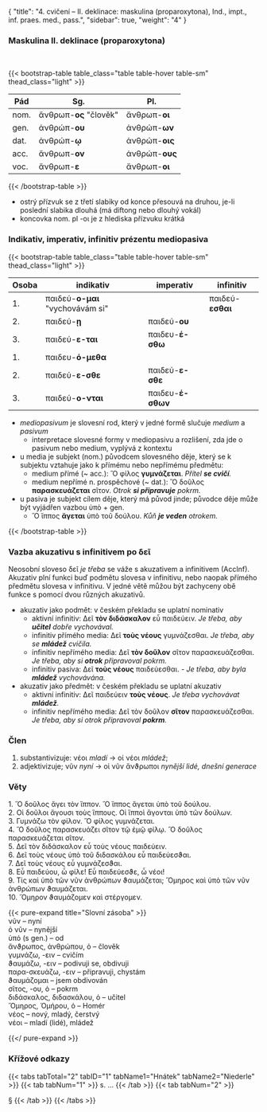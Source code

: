 {
    "title": "4. cvičení – II. deklinace: maskulina (proparoxytona), Ind., impt., inf. praes. med., pass.",
    "sidebar": true,
    "weight": "4"
}

### Maskulina II. deklinace (proparoxytona)

</br>

{{< bootstrap-table table_class="table table-hover table-sm" thead_class="light" >}}

| Pád  | Sg.                    | Pl.            |
| ---- | ---------------------- | -------------- |
| nom. | ἄνθρωπ-__ος__ "člověk" | ἄνθρωπ-__οι__  |
| gen. | ἀνθρώπ-__ου__          | ἀνθρώπ-__ων__  |
| dat. | ἀνθρώπ-__ῳ__           | ἀνθρώπ-__οις__ |
| acc. | ἄνθρωπ-__ον__          | ἀνθρώπ-__ους__ |
| voc. | ἄνθρωπ-__ε__           | ἄνθρωπ-__οι__  |

{{< /bootstrap-table >}}

- ostrý přízvuk se z třetí slabiky od konce přesouvá na druhou, je-li poslední slabika dlouhá (má diftong nebo dlouhý vokál) 
- koncovka nom. pl -οι je z hlediska přízvuku krátká



### Indikativ, imperativ, infinitiv prézentu mediopasiva

{{< bootstrap-table table_class="table table-hover table-sm" thead_class="light" >}}

| Osoba | indikativ                        | imperativ         | infinitiv        |
| ----- | -------------------------------- | ----------------- | ---------------- |
| 1.    | παιδεύ-**ο-μαι** "vychovávám si" |                   | παιδεύ-**εσθαι** |
| 2.    | παιδεύ-**ῃ**                     | παιδεύ-**ου**     |                  |
| 3.    | παιδεύ-**ε-ται**                 | παιδευ-**έ-σθω**  |                  |
| 1.    | παιδευ-**ό-μεθα**                |                   |                  |
| 2.    | παιδεύ-**ε-σθε**                 | παιδεύ-**ε-σθε**  |                  |
| 3.    | παιδεύ-**ο-νται**                | παιδευ-**έ-σθων** |                  |

- _mediopasivum_ je slovesní rod, který v jedné formě slučuje _medium_ a _pasivum_ 
  - interpretace slovesné formy v mediopasivu a rozlišení, zda jde o pasivum nebo medium, vyplývá z kontextu
- u media je subjekt (nom.) původcem slovesného děje, který se k subjektu vztahuje jako k přímému nebo nepřímému předmětu: 
  - medium přímé (~ acc.): Ὃ φίλος __γυμνάζεται__. _Přítel __se cvičí__._
  - medium nepřímé n. prospěchové  (~ dat.): Ὃ δοῦλος __παρασκευάζεται__ σῖτον. _Otrok __si připravuje__ pokrm._
- u pasiva je subjekt cílem děje, který má původ jinde; původce děje může být vyjádřen vazbou ὑπὸ + gen.
  - Ὃ ἵππος __ἄγεται__ ὑπὸ τοῦ δούλου. _Kůň __je veden__ otrokem._

{{< /bootstrap-table >}}

### Vazba akuzativu s infinitivem po δεῖ 

Neosobní sloveso δεῖ _je třeba_ se váže s akuzativem a infinitivem (AccInf). Akuzativ plní funkci buď podmětu slovesa v infinitivu, nebo naopak přímého předmětu slovesa v infinitivu. V jedné větě můžou být zachyceny obě funkce s pomocí dvou různých akuzativů.  

- akuzativ jako podmět: v českém překladu se uplatní nominativ
  - aktivní infinitiv: Δεῖ __τὸν διδάσκαλον__ εὖ παιδεύειν. _Je třeba, aby __učitel__ dobře vychovával._
  - infinitiv přímého media: Δεῖ __τοὺς νέους__ γυμνάζεσθαι.  _Je třeba, aby se __mládež__ cvičila._
  - infinitiv nepřímého media: Δεῖ __τὸν δοῦλον__ σῖτον παρασκευάζεσθαι. _Je třeba, aby si __otrok__ připravoval pokrm._
  - infinitiv pasiva: Δεῖ __τοὺς νέους__ παιδεύεσθαι. - _Je třeba, aby byla __mládež__ vychovávána._ 
- akuzativ jako předmět: v českém překladu se uplatní akuzativ 
  - aktivní infinitiv: Δεῖ παιδεύειν __τοὺς νέους__. _Je třeba vychovávat __mládež__._
  - infinitiv nepřímého media: Δεῖ τὸν δοῦλον __σῖτον__ παρασκευάζεσθαι. _Je třeba, aby si otrok připravoval __pokrm__._

### Člen

1. substantivizuje: νέοι _mladí_ → οἱ νέοι _mládež_;
2. adjektivizuje; νῦν _nyní_ → οἱ νῦν ἄνϑρωποι _nynější lidé, dnešní generace_



### Věty

1\. Ὃ δοῦλος ἄγει τὸν ἵππον. Ὃ ἵππος ἄγεται ὑπὸ τοῦ δούλου.   
2\. Οἱ δοῦλοι ἄγουσι τοὺς ἵππους. Οἱ ἵπποὶ ἄγονται ὑπὸ τῶν δούλων.     
3\. Γυμνάζω τὸν φίλον. Ὃ φίλος γυμνάζεται.   
4\. Ὃ δοῦλος παρασκευάζει σῖτον τῷ ἐμῷ φίλῳ. Ὃ δοῦλος παρασκευάζεται σῖτον.    
5\. Δεῖ τὸν διδάσκαλον εὖ τοὺς νέους παιδεύειν.   
6\. Δεῖ τοὺς νέους ὑπὸ τοῦ διδασκάλου εὖ παιδεύεσϑαι.   
7\. Δεῖ τοὺς νέους εὖ γυμνάζεσϑαι.  
8\. Εὖ παιδεύου, ὦ φίλε! Εὖ παιδεύεσϑε, ὦ νέοι!     
9\. Τίς καὶ ὑπὸ τῶν νῦν ἀνθρώπων ϑαυμάζεται; Ὅμηρος καὶ ὑπὸ τῶν νῦν ἀνθρώπων ϑαυμάζεται.  
10\. Ὅμηρον ϑαυμάζομεν καὶ στέργομεν.

{{< pure-expand title="Slovní zásoba" >}}     
νῦν – nyní   
ὁ νῦν – nynější   
ὑπό (s gen.) – od  
ἄνϑρωπος, ἀνθρώπου, ὁ – člověk  
γυμνάζω, -ειν – cvičím   
ϑαυμάζω, -ειν – podivuji se, obdivuji  
παρα-σκευάζω, -ειν – připravuji, chystám   
ϑαυμάζομαι – jsem obdivován  
σῖτος, -ου, ὁ – pokrm   
διδάσκαλος, διδασκάλου, ὁ – učitel   
Ὅμηρος, Ὁμήρου, ὁ – Homér  
νέος – nový, mladý, čerstvý  
νέοι – mladí (lidé), mládež

{{</ pure-expand >}}



### <!--Úkol--> 



<!--{{< pure-expand title="Slovní zásoba" >}}  
{{</ pure-expand >}}-->

### Křížové odkazy

{{< tabs tabTotal="2" tabID="1" tabName1="Hnátek" tabName2="Niederle" >}}
{{< tab tabNum="1" >}}
s. ...
{{< /tab >}}
{{< tab tabNum="2" >}}

§ 
{{< /tab >}}
{{< /tabs >}}

